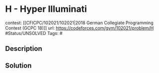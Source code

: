 # H - Hyper Illuminati

contest: [[CFICPC/102021/102021|2018 German Collegiate Programming Contest (GCPC 18)]]
url: https://codeforces.com/gym/102021/problem/H
#Status/UNSOLVED
Tags: #

## Description

## Solution


